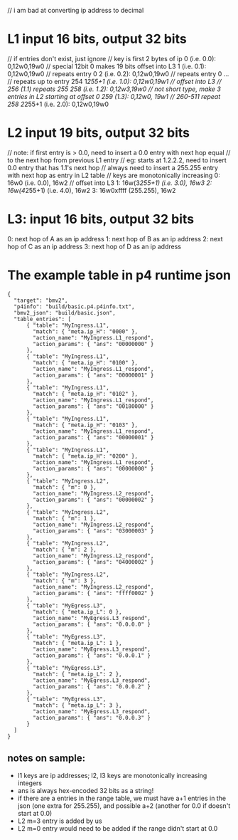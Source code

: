 // i am bad at converting ip address to decimal

# L1 input 16 bits, output 32 bits
// if entries don't exist, just ignore
// key is first 2 bytes of ip
0 (i.e. 0.0): 0,12w0,19w0 // special 12bit 0 makes 19 bits offset into L3
1 (i.e. 0.1): 0,12w0,19w0 // repeats entry 0
2 (i.e. 0.2): 0,12w0,19w0 // repeats entry 0
...
// repeats up to entry 254
1*255+1 (i.e. 1.0): 0,12w0,19w1 // offset into L3
// 256 (1.1) repeats 255
258 (i.e. 1.2): 0,12w3,19w0 // not short type, make 3 entries in L2 starting at offset 0
259 (1.3): 0,12w0, 19w1
// 260-511 repeat 258
2*255+1 (i.e. 2.0): 0,12w0,19w0

# L2 input 19 bits, output 32 bits
// note: if first entry is > 0.0, need to insert a 0.0 entry with next hop equal
// to the next hop from previous L1 entry
// eg: starts at 1.2.2.2, need to insert 0.0 entry that has 1.1's next hop
// always need to insert a 255.255 entry with next hop as entry in L2 table
// keys are monotonically increasing
0: 16w0 (i.e. 0.0), 16w2 // offset into L3
1: 16w(3*255+1) (i.e. 3.0), 16w3
2: 16w(4*255+1) (i.e. 4.0), 16w2
3: 16w0xffff (255.255), 16w2

# L3: input 16 bits, output 32 bits
0: next hop of A as an ip address
1: next hop of B as an ip address
2: next hop of C as an ip address
3: next hop of D as an ip address


# The example table in p4 runtime json
```
{
  "target": "bmv2",
  "p4info": "build/basic.p4.p4info.txt",
  "bmv2_json": "build/basic.json",
  "table_entries": [
      { "table": "MyIngress.L1",
        "match": { "meta.ip_H": "0000" },
        "action_name": "MyIngress.L1_respond",
        "action_params": { "ans": "00000000" }
      },
      { "table": "MyIngress.L1",
        "match": { "meta.ip_H": "0100" },
        "action_name": "MyIngress.L1_respond",
        "action_params": { "ans": "00000001" }
      },
      { "table": "MyIngress.L1",
        "match": { "meta.ip_H": "0102" },
        "action_name": "MyIngress.L1_respond",
        "action_params": { "ans": "00180000" }
      },
      { "table": "MyIngress.L1",
        "match": { "meta.ip_H": "0103" },
        "action_name": "MyIngress.L1_respond",
        "action_params": { "ans": "00000001" }
      },
      { "table": "MyIngress.L1",
        "match": { "meta.ip_H": "0200" },
        "action_name": "MyIngress.L1_respond",
        "action_params": { "ans": "00000000" }
      },
      { "table": "MyIngress.L2",
        "match": { "m": 0 },
        "action_name": "MyIngress.L2_respond",
        "action_params": { "ans": "00000002" }
      },
      { "table": "MyIngress.L2",
        "match": { "m": 1 },
        "action_name": "MyIngress.L2_respond",
        "action_params": { "ans": "03000003" }
      },
      { "table": "MyIngress.L2",
        "match": { "m": 2 },
        "action_name": "MyIngress.L2_respond",
        "action_params": { "ans": "04000002" }
      },
      { "table": "MyIngress.L2",
        "match": { "m": 3 },
        "action_name": "MyIngress.L2_respond",
        "action_params": { "ans": "ffff0002" }
      },
      { "table": "MyEgress.L3",
        "match": { "meta.ip_L": 0 },
        "action_name": "MyEgress.L3_respond",
        "action_params": { "ans": "0.0.0.0" }
      },
      { "table": "MyEgress.L3",
        "match": { "meta.ip_L": 1 },
        "action_name": "MyEgress.L3_respond",
        "action_params": { "ans": "0.0.0.1" }
      },
      { "table": "MyEgress.L3",
        "match": { "meta.ip_L": 2 },
        "action_name": "MyEgress.L3_respond",
        "action_params": { "ans": "0.0.0.2" }
      },
      { "table": "MyEgress.L3",
        "match": { "meta.ip_L": 3 },
        "action_name": "MyEgress.L3_respond",
        "action_params": { "ans": "0.0.0.3" }
      }
  ]
}
```

## notes on sample:
- l1 keys are ip addresses; l2, l3 keys are monotonically increasing integers
- ans is always hex-encoded 32 bits as a string!
- if there are a entries in the range table, we must have a+1 entries in the
    json (one extra for 255.255), and possible a+2 (another for 0.0 if doesn't
    start at 0.0)
- L2 m=3 entry is added by us 
- L2 m=0 entry would need to be added if the range didn't start at 0.0
